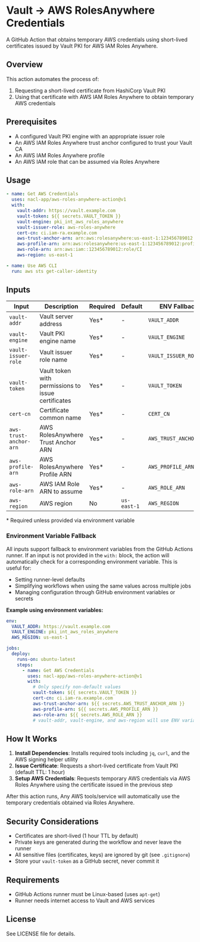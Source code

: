 # Vault → AWS RolesAnywhere Credentials

A GitHub Action that obtains temporary AWS credentials using short-lived 
certificates issued by Vault PKI for AWS IAM Roles Anywhere.

## Overview

This action automates the process of:
1. Requesting a short-lived certificate from HashiCorp Vault PKI
2. Using that certificate with AWS IAM Roles Anywhere to obtain temporary AWS credentials

## Prerequisites

- A configured Vault PKI engine with an appropriate issuer role
- An AWS IAM Roles Anywhere trust anchor configured to trust your Vault CA
- An AWS IAM Roles Anywhere profile
- An AWS IAM role that can be assumed via Roles Anywhere

## Usage

```yaml
- name: Get AWS Credentials
  uses: nacl-app/aws-roles-anywhere-action@v1
  with:
    vault-addr: https://vault.example.com
    vault-token: ${{ secrets.VAULT_TOKEN }}
    vault-engine: pki_int_aws_roles_anywhere
    vault-issuer-role: aws-roles-anywhere
    cert-cn: ci.iam-ra.example.com
    aws-trust-anchor-arn: arn:aws:rolesanywhere:us-east-1:123456789012:trust-anchor/abc123
    aws-profile-arn: arn:aws:rolesanywhere:us-east-1:123456789012:profile/def456
    aws-role-arn: arn:aws:iam::123456789012:role/CI
    aws-region: us-east-1

- name: Use AWS CLI
  run: aws sts get-caller-identity
```

## Inputs

| Input | Description | Required | Default | ENV Fallback |
|-------|-------------|----------|---------|--------------|
| `vault-addr` | Vault server address | Yes* | - | `VAULT_ADDR` |
| `vault-engine` | Vault PKI engine name | Yes* | - | `VAULT_ENGINE` |
| `vault-issuer-role` | Vault issuer role name | Yes* | - | `VAULT_ISSUER_ROLE` |
| `vault-token` | Vault token with permissions to issue certificates | Yes* | - | `VAULT_TOKEN` |
| `cert-cn` | Certificate common name | Yes* | - | `CERT_CN` |
| `aws-trust-anchor-arn` | AWS RolesAnywhere Trust Anchor ARN | Yes* | - | `AWS_TRUST_ANCHOR_ARN` |
| `aws-profile-arn` | AWS RolesAnywhere Profile ARN | Yes* | - | `AWS_PROFILE_ARN` |
| `aws-role-arn` | AWS IAM Role ARN to assume | Yes* | - | `AWS_ROLE_ARN` |
| `aws-region` | AWS region | No | `us-east-1` | `AWS_REGION` |

\* Required unless provided via environment variable

### Environment Variable Fallback

All inputs support fallback to environment variables from the GitHub Actions runner. If an input is not provided in the `with:` block, the action will automatically check for a corresponding environment variable. This is useful for:

- Setting runner-level defaults
- Simplifying workflows when using the same values across multiple jobs
- Managing configuration through GitHub environment variables or secrets

**Example using environment variables:**

```yaml
env:
  VAULT_ADDR: https://vault.example.com
  VAULT_ENGINE: pki_int_aws_roles_anywhere
  AWS_REGION: us-east-1

jobs:
  deploy:
    runs-on: ubuntu-latest
    steps:
      - name: Get AWS Credentials
        uses: nacl-app/aws-roles-anywhere-action@v1
        with:
          # Only specify non-default values
          vault-token: ${{ secrets.VAULT_TOKEN }}
          cert-cn: ci.iam-ra.example.com
          aws-trust-anchor-arn: ${{ secrets.AWS_TRUST_ANCHOR_ARN }}
          aws-profile-arn: ${{ secrets.AWS_PROFILE_ARN }}
          aws-role-arn: ${{ secrets.AWS_ROLE_ARN }}
          # vault-addr, vault-engine, and aws-region will use ENV variables
```

## How It Works

1. **Install Dependencies**: Installs required tools including `jq`, `curl`, and the AWS signing helper utility
2. **Issue Certificate**: Requests a short-lived certificate from Vault PKI (default TTL: 1 hour)
3. **Setup AWS Credentials**: Requests temporary AWS credentials via AWS Roles Anywhere using the certificate issued in the previous step

After this action runs, Any AWS tools/service will automatically use the temporary credentials obtained via Roles Anywhere.

## Security Considerations

- Certificates are short-lived (1 hour TTL by default)
- Private keys are generated during the workflow and never leave the runner
- All sensitive files (certificates, keys) are ignored by git (see `.gitignore`)
- Store your `vault-token` as a GitHub secret, never commit it

## Requirements

- GitHub Actions runner must be Linux-based (uses `apt-get`)
- Runner needs internet access to Vault and AWS services

## License

See LICENSE file for details.
